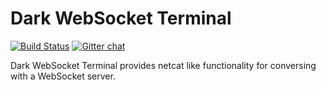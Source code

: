 # Dark WebSocket Terminal
[![Build Status](https://travis-ci.org/dwst/dwst.svg?branch=master)](https://travis-ci.org/dwst/dwst)
[![Gitter chat](https://badges.gitter.im/dwst.png)](https://gitter.im/dwst)



Dark WebSocket Terminal provides netcat like functionality for conversing with a WebSocket server.

